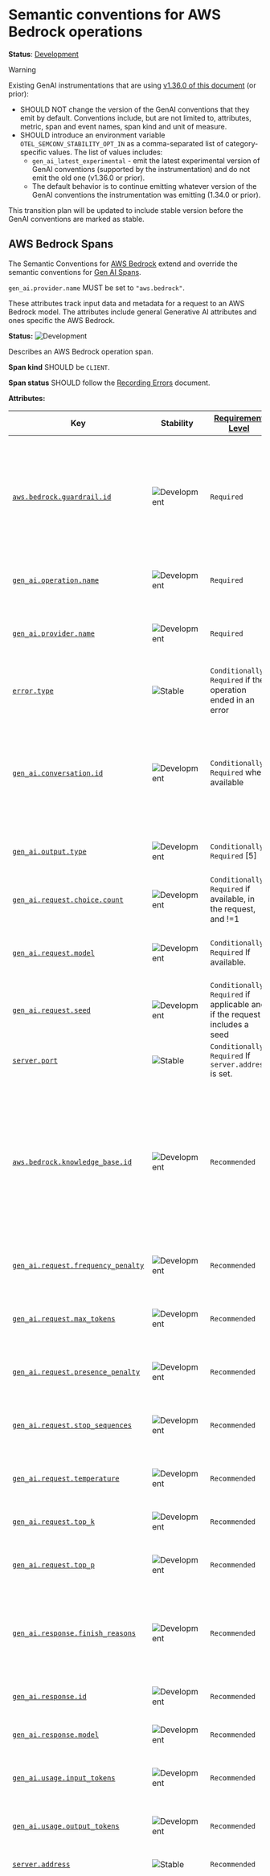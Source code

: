 <!--- Hugo front matter used to generate the website version of this page:
linkTitle: AWS Bedrock
--->

# Semantic conventions for AWS Bedrock operations

**Status**: [Development][DocumentStatus]

> [!Warning]
>
> Existing GenAI instrumentations that are using
> [v1.36.0 of this document](https://github.com/open-telemetry/semantic-conventions/blob/v1.36.0/docs/gen-ai/README.md)
> (or prior):
>
> * SHOULD NOT change the version of the GenAI conventions that they emit by default.
>   Conventions include, but are not limited to, attributes, metric, span and event names,
>   span kind and unit of measure.
> * SHOULD introduce an environment variable `OTEL_SEMCONV_STABILITY_OPT_IN`
>   as a comma-separated list of category-specific values. The list of values
>   includes:
>   * `gen_ai_latest_experimental` - emit the latest experimental version of
>     GenAI conventions (supported by the instrumentation) and do not emit the
>     old one (v1.36.0 or prior).
>   * The default behavior is to continue emitting whatever version of the GenAI
>     conventions the instrumentation was emitting (1.34.0 or prior).
>
> This transition plan will be updated to include stable version before the
> GenAI conventions are marked as stable.

## AWS Bedrock Spans

The Semantic Conventions for [AWS Bedrock](https://aws.amazon.com/bedrock/) extend and override the semantic conventions
for [Gen AI Spans](gen-ai-spans.md).

`gen_ai.provider.name` MUST be set to `"aws.bedrock"`.

These attributes track input data and metadata for a request to an AWS Bedrock model. The attributes include general Generative AI
attributes and ones specific the AWS Bedrock.

<!-- semconv span.aws.bedrock.client -->
<!-- NOTE: THIS TEXT IS AUTOGENERATED. DO NOT EDIT BY HAND. -->
<!-- see templates/registry/markdown/snippet.md.j2 -->
<!-- prettier-ignore-start -->
<!-- markdownlint-capture -->
<!-- markdownlint-disable -->

**Status:** ![Development](https://img.shields.io/badge/-development-blue)

Describes an AWS Bedrock operation span.

**Span kind** SHOULD be `CLIENT`.

**Span status** SHOULD follow the [Recording Errors](/docs/general/recording-errors.md) document.

**Attributes:**

| Key | Stability | [Requirement Level](https://opentelemetry.io/docs/specs/semconv/general/attribute-requirement-level/) | Value Type | Summary | Example Values |
|---|---|---|---|---|---|
| [`aws.bedrock.guardrail.id`](/docs/registry/attributes/aws.md) | ![Development](https://img.shields.io/badge/-development-blue) | `Required` | string | The unique identifier of the AWS Bedrock Guardrail. A [guardrail](https://docs.aws.amazon.com/bedrock/latest/userguide/guardrails.html) helps safeguard and prevent unwanted behavior from model responses or user messages. | `sgi5gkybzqak` |
| [`gen_ai.operation.name`](/docs/registry/attributes/gen-ai.md) | ![Development](https://img.shields.io/badge/-development-blue) | `Required` | string | The name of the operation being performed. [1] | `chat`; `generate_content`; `text_completion` |
| [`gen_ai.provider.name`](/docs/registry/attributes/gen-ai.md) | ![Development](https://img.shields.io/badge/-development-blue) | `Required` | string | The Generative AI provider as identified by the client or server instrumentation. [2] | `openai`; `gcp.gen_ai`; `gcp.vertex_ai` |
| [`error.type`](/docs/registry/attributes/error.md) | ![Stable](https://img.shields.io/badge/-stable-lightgreen) | `Conditionally Required` if the operation ended in an error | string | Describes a class of error the operation ended with. [3] | `timeout`; `java.net.UnknownHostException`; `server_certificate_invalid`; `500` |
| [`gen_ai.conversation.id`](/docs/registry/attributes/gen-ai.md) | ![Development](https://img.shields.io/badge/-development-blue) | `Conditionally Required` when available | string | The unique identifier for a conversation (session, thread), used to store and correlate messages within this conversation. [4] | `conv_5j66UpCpwteGg4YSxUnt7lPY` |
| [`gen_ai.output.type`](/docs/registry/attributes/gen-ai.md) | ![Development](https://img.shields.io/badge/-development-blue) | `Conditionally Required` [5] | string | Represents the content type requested by the client. [6] | `text`; `json`; `image` |
| [`gen_ai.request.choice.count`](/docs/registry/attributes/gen-ai.md) | ![Development](https://img.shields.io/badge/-development-blue) | `Conditionally Required` if available, in the request, and !=1 | int | The target number of candidate completions to return. | `3` |
| [`gen_ai.request.model`](/docs/registry/attributes/gen-ai.md) | ![Development](https://img.shields.io/badge/-development-blue) | `Conditionally Required` If available. | string | The name of the GenAI model a request is being made to. [7] | `gpt-4` |
| [`gen_ai.request.seed`](/docs/registry/attributes/gen-ai.md) | ![Development](https://img.shields.io/badge/-development-blue) | `Conditionally Required` if applicable and if the request includes a seed | int | Requests with same seed value more likely to return same result. | `100` |
| [`server.port`](/docs/registry/attributes/server.md) | ![Stable](https://img.shields.io/badge/-stable-lightgreen) | `Conditionally Required` If `server.address` is set. | int | GenAI server port. [8] | `80`; `8080`; `443` |
| [`aws.bedrock.knowledge_base.id`](/docs/registry/attributes/aws.md) | ![Development](https://img.shields.io/badge/-development-blue) | `Recommended` | string | The unique identifier of the AWS Bedrock Knowledge base. A [knowledge base](https://docs.aws.amazon.com/bedrock/latest/userguide/knowledge-base.html) is a bank of information that can be queried by models to generate more relevant responses and augment prompts. | `XFWUPB9PAW` |
| [`gen_ai.request.frequency_penalty`](/docs/registry/attributes/gen-ai.md) | ![Development](https://img.shields.io/badge/-development-blue) | `Recommended` | double | The frequency penalty setting for the GenAI request. | `0.1` |
| [`gen_ai.request.max_tokens`](/docs/registry/attributes/gen-ai.md) | ![Development](https://img.shields.io/badge/-development-blue) | `Recommended` | int | The maximum number of tokens the model generates for a request. | `100` |
| [`gen_ai.request.presence_penalty`](/docs/registry/attributes/gen-ai.md) | ![Development](https://img.shields.io/badge/-development-blue) | `Recommended` | double | The presence penalty setting for the GenAI request. | `0.1` |
| [`gen_ai.request.stop_sequences`](/docs/registry/attributes/gen-ai.md) | ![Development](https://img.shields.io/badge/-development-blue) | `Recommended` | string[] | List of sequences that the model will use to stop generating further tokens. | `["forest", "lived"]` |
| [`gen_ai.request.temperature`](/docs/registry/attributes/gen-ai.md) | ![Development](https://img.shields.io/badge/-development-blue) | `Recommended` | double | The temperature setting for the GenAI request. | `0.0` |
| [`gen_ai.request.top_k`](/docs/registry/attributes/gen-ai.md) | ![Development](https://img.shields.io/badge/-development-blue) | `Recommended` | double | The top_k sampling setting for the GenAI request. | `1.0` |
| [`gen_ai.request.top_p`](/docs/registry/attributes/gen-ai.md) | ![Development](https://img.shields.io/badge/-development-blue) | `Recommended` | double | The top_p sampling setting for the GenAI request. | `1.0` |
| [`gen_ai.response.finish_reasons`](/docs/registry/attributes/gen-ai.md) | ![Development](https://img.shields.io/badge/-development-blue) | `Recommended` | string[] | Array of reasons the model stopped generating tokens, corresponding to each generation received. | `["stop"]`; `["stop", "length"]` |
| [`gen_ai.response.id`](/docs/registry/attributes/gen-ai.md) | ![Development](https://img.shields.io/badge/-development-blue) | `Recommended` | string | The unique identifier for the completion. | `chatcmpl-123` |
| [`gen_ai.response.model`](/docs/registry/attributes/gen-ai.md) | ![Development](https://img.shields.io/badge/-development-blue) | `Recommended` | string | The name of the model that generated the response. [9] | `gpt-4-0613` |
| [`gen_ai.usage.input_tokens`](/docs/registry/attributes/gen-ai.md) | ![Development](https://img.shields.io/badge/-development-blue) | `Recommended` | int | The number of tokens used in the GenAI input (prompt). | `100` |
| [`gen_ai.usage.output_tokens`](/docs/registry/attributes/gen-ai.md) | ![Development](https://img.shields.io/badge/-development-blue) | `Recommended` | int | The number of tokens used in the GenAI response (completion). | `180` |
| [`server.address`](/docs/registry/attributes/server.md) | ![Stable](https://img.shields.io/badge/-stable-lightgreen) | `Recommended` | string | GenAI server address. [10] | `example.com`; `10.1.2.80`; `/tmp/my.sock` |
| [`gen_ai.input.messages`](/docs/registry/attributes/gen-ai.md) | ![Development](https://img.shields.io/badge/-development-blue) | `Opt-In` | any | The chat history provided to the model as an input. [11] | [<br>&nbsp;&nbsp;{<br>&nbsp;&nbsp;&nbsp;&nbsp;"role": "user",<br>&nbsp;&nbsp;&nbsp;&nbsp;"parts": [<br>&nbsp;&nbsp;&nbsp;&nbsp;&nbsp;&nbsp;{<br>&nbsp;&nbsp;&nbsp;&nbsp;&nbsp;&nbsp;&nbsp;&nbsp;"type": "text",<br>&nbsp;&nbsp;&nbsp;&nbsp;&nbsp;&nbsp;&nbsp;&nbsp;"content": "Weather in Paris?"<br>&nbsp;&nbsp;&nbsp;&nbsp;&nbsp;&nbsp;}<br>&nbsp;&nbsp;&nbsp;&nbsp;]<br>&nbsp;&nbsp;},<br>&nbsp;&nbsp;{<br>&nbsp;&nbsp;&nbsp;&nbsp;"role": "assistant",<br>&nbsp;&nbsp;&nbsp;&nbsp;"parts": [<br>&nbsp;&nbsp;&nbsp;&nbsp;&nbsp;&nbsp;{<br>&nbsp;&nbsp;&nbsp;&nbsp;&nbsp;&nbsp;&nbsp;&nbsp;"type": "tool_call",<br>&nbsp;&nbsp;&nbsp;&nbsp;&nbsp;&nbsp;&nbsp;&nbsp;"id": "call_VSPygqKTWdrhaFErNvMV18Yl",<br>&nbsp;&nbsp;&nbsp;&nbsp;&nbsp;&nbsp;&nbsp;&nbsp;"name": "get_weather",<br>&nbsp;&nbsp;&nbsp;&nbsp;&nbsp;&nbsp;&nbsp;&nbsp;"arguments": {<br>&nbsp;&nbsp;&nbsp;&nbsp;&nbsp;&nbsp;&nbsp;&nbsp;&nbsp;&nbsp;"location": "Paris"<br>&nbsp;&nbsp;&nbsp;&nbsp;&nbsp;&nbsp;&nbsp;&nbsp;}<br>&nbsp;&nbsp;&nbsp;&nbsp;&nbsp;&nbsp;}<br>&nbsp;&nbsp;&nbsp;&nbsp;]<br>&nbsp;&nbsp;},<br>&nbsp;&nbsp;{<br>&nbsp;&nbsp;&nbsp;&nbsp;"role": "tool",<br>&nbsp;&nbsp;&nbsp;&nbsp;"parts": [<br>&nbsp;&nbsp;&nbsp;&nbsp;&nbsp;&nbsp;{<br>&nbsp;&nbsp;&nbsp;&nbsp;&nbsp;&nbsp;&nbsp;&nbsp;"type": "tool_call_response",<br>&nbsp;&nbsp;&nbsp;&nbsp;&nbsp;&nbsp;&nbsp;&nbsp;"id": " call_VSPygqKTWdrhaFErNvMV18Yl",<br>&nbsp;&nbsp;&nbsp;&nbsp;&nbsp;&nbsp;&nbsp;&nbsp;"result": "rainy, 57°F"<br>&nbsp;&nbsp;&nbsp;&nbsp;&nbsp;&nbsp;}<br>&nbsp;&nbsp;&nbsp;&nbsp;]<br>&nbsp;&nbsp;}<br>] |
| [`gen_ai.output.messages`](/docs/registry/attributes/gen-ai.md) | ![Development](https://img.shields.io/badge/-development-blue) | `Opt-In` | any | Messages returned by the model where each message represents a specific model response (choice, candidate). [12] | [<br>&nbsp;&nbsp;{<br>&nbsp;&nbsp;&nbsp;&nbsp;"role": "assistant",<br>&nbsp;&nbsp;&nbsp;&nbsp;"parts": [<br>&nbsp;&nbsp;&nbsp;&nbsp;&nbsp;&nbsp;{<br>&nbsp;&nbsp;&nbsp;&nbsp;&nbsp;&nbsp;&nbsp;&nbsp;"type": "text",<br>&nbsp;&nbsp;&nbsp;&nbsp;&nbsp;&nbsp;&nbsp;&nbsp;"content": "The weather in Paris is currently rainy with a temperature of 57°F."<br>&nbsp;&nbsp;&nbsp;&nbsp;&nbsp;&nbsp;}<br>&nbsp;&nbsp;&nbsp;&nbsp;],<br>&nbsp;&nbsp;&nbsp;&nbsp;"finish_reason": "stop"<br>&nbsp;&nbsp;}<br>] |
| [`gen_ai.system_instructions`](/docs/registry/attributes/gen-ai.md) | ![Development](https://img.shields.io/badge/-development-blue) | `Opt-In` | any | The system message or instructions provided to the GenAI model separately from the chat history. [13] | [<br>&nbsp;&nbsp;{<br>&nbsp;&nbsp;&nbsp;&nbsp;"type": "text",<br>&nbsp;&nbsp;&nbsp;&nbsp;"content": "You are an Agent that greet users, always use greetings tool to respond"<br>&nbsp;&nbsp;}<br>]; [<br>&nbsp;&nbsp;{<br>&nbsp;&nbsp;&nbsp;&nbsp;"type": "text",<br>&nbsp;&nbsp;&nbsp;&nbsp;"content": "You are a language translator."<br>&nbsp;&nbsp;},<br>&nbsp;&nbsp;{<br>&nbsp;&nbsp;&nbsp;&nbsp;"type": "text",<br>&nbsp;&nbsp;&nbsp;&nbsp;"content": "Your mission is to translate text in English to French."<br>&nbsp;&nbsp;}<br>] |
| [`gen_ai.tool.definitions`](/docs/registry/attributes/gen-ai.md) | ![Development](https://img.shields.io/badge/-development-blue) | `Opt-In` | any | The list of source system tool definitions available to the GenAI agent or model. [14] | [<br>&nbsp;&nbsp;{<br>&nbsp;&nbsp;&nbsp;&nbsp;"type": "function",<br>&nbsp;&nbsp;&nbsp;&nbsp;"name": "get_current_weather",<br>&nbsp;&nbsp;&nbsp;&nbsp;"description": "Get the current weather in a given location",<br>&nbsp;&nbsp;&nbsp;&nbsp;"parameters": {<br>&nbsp;&nbsp;&nbsp;&nbsp;&nbsp;&nbsp;"type": "object",<br>&nbsp;&nbsp;&nbsp;&nbsp;&nbsp;&nbsp;"properties": {<br>&nbsp;&nbsp;&nbsp;&nbsp;&nbsp;&nbsp;&nbsp;&nbsp;"location": {<br>&nbsp;&nbsp;&nbsp;&nbsp;&nbsp;&nbsp;&nbsp;&nbsp;&nbsp;&nbsp;"type": "string",<br>&nbsp;&nbsp;&nbsp;&nbsp;&nbsp;&nbsp;&nbsp;&nbsp;&nbsp;&nbsp;"description": "The city and state, e.g. San Francisco, CA"<br>&nbsp;&nbsp;&nbsp;&nbsp;&nbsp;&nbsp;&nbsp;&nbsp;},<br>&nbsp;&nbsp;&nbsp;&nbsp;&nbsp;&nbsp;&nbsp;&nbsp;"unit": {<br>&nbsp;&nbsp;&nbsp;&nbsp;&nbsp;&nbsp;&nbsp;&nbsp;&nbsp;&nbsp;"type": "string",<br>&nbsp;&nbsp;&nbsp;&nbsp;&nbsp;&nbsp;&nbsp;&nbsp;&nbsp;&nbsp;"enum": [<br>&nbsp;&nbsp;&nbsp;&nbsp;&nbsp;&nbsp;&nbsp;&nbsp;&nbsp;&nbsp;&nbsp;&nbsp;"celsius",<br>&nbsp;&nbsp;&nbsp;&nbsp;&nbsp;&nbsp;&nbsp;&nbsp;&nbsp;&nbsp;&nbsp;&nbsp;"fahrenheit"<br>&nbsp;&nbsp;&nbsp;&nbsp;&nbsp;&nbsp;&nbsp;&nbsp;&nbsp;&nbsp;]<br>&nbsp;&nbsp;&nbsp;&nbsp;&nbsp;&nbsp;&nbsp;&nbsp;}<br>&nbsp;&nbsp;&nbsp;&nbsp;&nbsp;&nbsp;},<br>&nbsp;&nbsp;&nbsp;&nbsp;&nbsp;&nbsp;"required": [<br>&nbsp;&nbsp;&nbsp;&nbsp;&nbsp;&nbsp;&nbsp;&nbsp;"location",<br>&nbsp;&nbsp;&nbsp;&nbsp;&nbsp;&nbsp;&nbsp;&nbsp;"unit"<br>&nbsp;&nbsp;&nbsp;&nbsp;&nbsp;&nbsp;]<br>&nbsp;&nbsp;&nbsp;&nbsp;}<br>&nbsp;&nbsp;}<br>] |

**[1] `gen_ai.operation.name`:** If one of the predefined values applies, but specific system uses a different name it's RECOMMENDED to document it in the semantic conventions for specific GenAI system and use system-specific name in the instrumentation. If a different name is not documented, instrumentation libraries SHOULD use applicable predefined value.

**[2] `gen_ai.provider.name`:** The attribute SHOULD be set based on the instrumentation's best
knowledge and may differ from the actual model provider.

Multiple providers, including Azure OpenAI, Gemini, and AI hosting platforms
are accessible using the OpenAI REST API and corresponding client libraries,
but may proxy or host models from different providers.

The `gen_ai.request.model`, `gen_ai.response.model`, and `server.address`
attributes may help identify the actual system in use.

The `gen_ai.provider.name` attribute acts as a discriminator that
identifies the GenAI telemetry format flavor specific to that provider
within GenAI semantic conventions.
It SHOULD be set consistently with provider-specific attributes and signals.
For example, GenAI spans, metrics, and events related to AWS Bedrock
should have the `gen_ai.provider.name` set to `aws.bedrock` and include
applicable `aws.bedrock.*` attributes and are not expected to include
`openai.*` attributes.

**[3] `error.type`:** The `error.type` SHOULD match the error code returned by the Generative AI provider or the client library,
the canonical name of exception that occurred, or another low-cardinality error identifier.
Instrumentations SHOULD document the list of errors they report.

**[4] `gen_ai.conversation.id`:** Instrumentations SHOULD populate conversation id when they have it readily available
for a given operation, for example:

-  when client framework being instrumented manages conversation history
(see [LlamaIndex chat store](https://docs.llamaindex.ai/en/stable/module_guides/storing/chat_stores/))

- when instrumenting GenAI client libraries that maintain conversation on the backend side
(see [AWS Bedrock agent sessions](https://docs.aws.amazon.com/bedrock/latest/userguide/agents-session-state.html),
[OpenAI Assistant threads](https://platform.openai.com/docs/api-reference/threads))

Application developers that manage conversation history MAY add conversation id to GenAI and other
spans or logs using custom span or log record processors or hooks provided by instrumentation
libraries.

**[5] `gen_ai.output.type`:** when applicable and if the request includes an output format.

**[6] `gen_ai.output.type`:** This attribute SHOULD be used when the client requests output of a specific type. The model may return zero or more outputs of this type.
This attribute specifies the output modality and not the actual output format. For example, if an image is requested, the actual output could be a URL pointing to an image file.
Additional output format details may be recorded in the future in the `gen_ai.output.{type}.*` attributes.

**[7] `gen_ai.request.model`:** The name of the GenAI model a request is being made to. If the model is supplied by a vendor, then the value must be the exact name of the model requested. If the model is a fine-tuned custom model, the value should have a more specific name than the base model that's been fine-tuned.

**[8] `server.port`:** When observed from the client side, and when communicating through an intermediary, `server.port` SHOULD represent the server port behind any intermediaries, for example proxies, if it's available.

**[9] `gen_ai.response.model`:** If available. The name of the GenAI model that provided the response. If the model is supplied by a vendor, then the value must be the exact name of the model actually used. If the model is a fine-tuned custom model, the value should have a more specific name than the base model that's been fine-tuned.

**[10] `server.address`:** When observed from the client side, and when communicating through an intermediary, `server.address` SHOULD represent the server address behind any intermediaries, for example proxies, if it's available.

**[11] `gen_ai.input.messages`:** Instrumentations MUST follow [Input messages JSON schema](/docs/gen-ai/gen-ai-input-messages.json).
When the attribute is recorded on events, it MUST be recorded in structured
form. When recorded on spans, it MAY be recorded as a JSON string if structured
format is not supported and SHOULD be recorded in structured form otherwise.

Messages MUST be provided in the order they were sent to the model.
Instrumentations MAY provide a way for users to filter or truncate
input messages.

> [!Warning]
> This attribute is likely to contain sensitive information including user/PII data.

See [Recording content on attributes](/docs/gen-ai/gen-ai-spans.md#recording-content-on-attributes)
section for more details.

**[12] `gen_ai.output.messages`:** Instrumentations MUST follow [Output messages JSON schema](/docs/gen-ai/gen-ai-output-messages.json)

Each message represents a single output choice/candidate generated by
the model. Each message corresponds to exactly one generation
(choice/candidate) and vice versa - one choice cannot be split across
multiple messages or one message cannot contain parts from multiple choices.

When the attribute is recorded on events, it MUST be recorded in structured
form. When recorded on spans, it MAY be recorded as a JSON string if structured
format is not supported and SHOULD be recorded in structured form otherwise.

Instrumentations MAY provide a way for users to filter or truncate
output messages.

> [!Warning]
> This attribute is likely to contain sensitive information including user/PII data.

See [Recording content on attributes](/docs/gen-ai/gen-ai-spans.md#recording-content-on-attributes)
section for more details.

**[13] `gen_ai.system_instructions`:** This attribute SHOULD be used when the corresponding provider or API
allows to provide system instructions or messages separately from the
chat history.

Instructions that are part of the chat history SHOULD be recorded in
`gen_ai.input.messages` attribute instead.

Instrumentations MUST follow [System instructions JSON schema](/docs/gen-ai/gen-ai-system-instructions.json).

When recorded on spans, it MAY be recorded as a JSON string if structured
format is not supported and SHOULD be recorded in structured form otherwise.

Instrumentations MAY provide a way for users to filter or truncate
system instructions.

> [!Warning]
> This attribute may contain sensitive information.

See [Recording content on attributes](/docs/gen-ai/gen-ai-spans.md#recording-content-on-attributes)
section for more details.

**[14] `gen_ai.tool.definitions`:** The value of this attribute matches source system tool definition format.

It's expected to be an array of objects where each object represents a tool definition. In case a serialized string is available
to the instrumentation, the instrumentation SHOULD do the best effort to
deserialize it to an array. When recorded on spans, it MAY be recorded as a JSON string if structured format is not supported and SHOULD be recorded in structured form otherwise.

Since this attribute could be large, it's NOT RECOMMENDED to populate
it by default. Instrumentations MAY provide a way to enable
populating this attribute.

---

`error.type` has the following list of well-known values. If one of them applies, then the respective value MUST be used; otherwise, a custom value MAY be used.

| Value  | Description | Stability |
|---|---|---|
| `_OTHER` | A fallback error value to be used when the instrumentation doesn't define a custom value. | ![Stable](https://img.shields.io/badge/-stable-lightgreen) |

---

`gen_ai.operation.name` has the following list of well-known values. If one of them applies, then the respective value MUST be used; otherwise, a custom value MAY be used.

| Value  | Description | Stability |
|---|---|---|
| `chat` | Chat completion operation such as [OpenAI Chat API](https://platform.openai.com/docs/api-reference/chat) | ![Development](https://img.shields.io/badge/-development-blue) |
| `create_agent` | Create GenAI agent | ![Development](https://img.shields.io/badge/-development-blue) |
| `embeddings` | Embeddings operation such as [OpenAI Create embeddings API](https://platform.openai.com/docs/api-reference/embeddings/create) | ![Development](https://img.shields.io/badge/-development-blue) |
| `execute_tool` | Execute a tool | ![Development](https://img.shields.io/badge/-development-blue) |
| `generate_content` | Multimodal content generation operation such as [Gemini Generate Content](https://ai.google.dev/api/generate-content) | ![Development](https://img.shields.io/badge/-development-blue) |
| `invoke_agent` | Invoke GenAI agent | ![Development](https://img.shields.io/badge/-development-blue) |
| `text_completion` | Text completions operation such as [OpenAI Completions API (Legacy)](https://platform.openai.com/docs/api-reference/completions) | ![Development](https://img.shields.io/badge/-development-blue) |

---

`gen_ai.output.type` has the following list of well-known values. If one of them applies, then the respective value MUST be used; otherwise, a custom value MAY be used.

| Value  | Description | Stability |
|---|---|---|
| `image` | Image | ![Development](https://img.shields.io/badge/-development-blue) |
| `json` | JSON object with known or unknown schema | ![Development](https://img.shields.io/badge/-development-blue) |
| `speech` | Speech | ![Development](https://img.shields.io/badge/-development-blue) |
| `text` | Plain text | ![Development](https://img.shields.io/badge/-development-blue) |

---

`gen_ai.provider.name` has the following list of well-known values. If one of them applies, then the respective value MUST be used; otherwise, a custom value MAY be used.

| Value  | Description | Stability |
|---|---|---|
| `anthropic` | [Anthropic](https://www.anthropic.com/) | ![Development](https://img.shields.io/badge/-development-blue) |
| `aws.bedrock` | [AWS Bedrock](https://aws.amazon.com/bedrock) | ![Development](https://img.shields.io/badge/-development-blue) |
| `azure.ai.inference` | Azure AI Inference | ![Development](https://img.shields.io/badge/-development-blue) |
| `azure.ai.openai` | [Azure OpenAI](https://azure.microsoft.com/products/ai-services/openai-service/) | ![Development](https://img.shields.io/badge/-development-blue) |
| `cohere` | [Cohere](https://cohere.com/) | ![Development](https://img.shields.io/badge/-development-blue) |
| `deepseek` | [DeepSeek](https://www.deepseek.com/) | ![Development](https://img.shields.io/badge/-development-blue) |
| `gcp.gemini` | [Gemini](https://cloud.google.com/products/gemini) [15] | ![Development](https://img.shields.io/badge/-development-blue) |
| `gcp.gen_ai` | Any Google generative AI endpoint [16] | ![Development](https://img.shields.io/badge/-development-blue) |
| `gcp.vertex_ai` | [Vertex AI](https://cloud.google.com/vertex-ai) [17] | ![Development](https://img.shields.io/badge/-development-blue) |
| `groq` | [Groq](https://groq.com/) | ![Development](https://img.shields.io/badge/-development-blue) |
| `ibm.watsonx.ai` | [IBM Watsonx AI](https://www.ibm.com/products/watsonx-ai) | ![Development](https://img.shields.io/badge/-development-blue) |
| `mistral_ai` | [Mistral AI](https://mistral.ai/) | ![Development](https://img.shields.io/badge/-development-blue) |
| `openai` | [OpenAI](https://openai.com/) | ![Development](https://img.shields.io/badge/-development-blue) |
| `perplexity` | [Perplexity](https://www.perplexity.ai/) | ![Development](https://img.shields.io/badge/-development-blue) |
| `x_ai` | [xAI](https://x.ai/) | ![Development](https://img.shields.io/badge/-development-blue) |

**[15]:** Used when accessing the 'generativelanguage.googleapis.com' endpoint. Also known as the AI Studio API.

**[16]:** May be used when specific backend is unknown.

**[17]:** Used when accessing the 'aiplatform.googleapis.com' endpoint.

<!-- markdownlint-restore -->
<!-- prettier-ignore-end -->
<!-- END AUTOGENERATED TEXT -->
<!-- endsemconv -->

[DocumentStatus]: https://opentelemetry.io/docs/specs/otel/document-status
